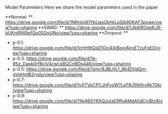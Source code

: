 Model Parameters
Here we share the model parameters used in the paper 

**Normal: ** https://drive.google.com/file/d/1NRrdvj61YbUasGbhkLpSib80KAF3powk/view?usp=sharing
**SWAG: ** https://drive.google.com/file/d/1JIpKROqeKJR-bUKntRf49pfQo0SQvUNx/view?usp=sharing
**Dropout: **

- p-0.1: https://drive.google.com/file/d/1cHrt9tQsD1OcI4XiBoyrAIrxETzuFqED/view?usp=sharing
- p-0.3: https://drive.google.com/file/d/1e-9Sz_Dapk0rfBciV4cwLkBQCnBDp446/view?usp=sharing
- p-0.5: https://drive.google.com/file/d/1qmc8JBLHLf_964DVdQm-gVpHntB2rydu/view?usp=sharing
- p-0.7: https://drive.google.com/file/d/1yXTVkCPCJhFyzW7LeTRJ5N1IrvRk7Dkr/view?usp=sharing
- p-0.9: https://drive.google.com/file/d/11lp46SYRXQJuIzE9ffuAMdA5dCjcBtz9/view?usp=sharing
